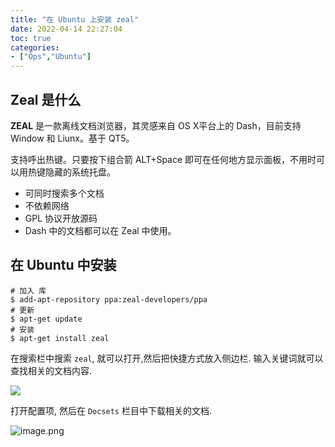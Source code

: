 ```yaml
---
title: "在 Ubuntu 上安装 zeal"
date: 2022-04-14 22:27:04
toc: true
categories:
- ["Ops","Ubuntu"]
---
```


## Zeal 是什么
**ZEAL** 是一款离线文档浏览器，其灵感来自 OS X平台上的 Dash，目前支持 Window 和 Liunx。基于 QT5。

支持呼出热键。只要按下组合箭 ALT+Space 即可在任何地方显示面板，不用时可以用热键隐藏的系统托盘。

- 可同时搜索多个文档
- 不依赖网络
- GPL 协议开放源码
- Dash 中的文档都可以在 Zeal 中使用。




## 在 Ubuntu 中安装
```
# 加入 库
$ add-apt-repository ppa:zeal-developers/ppa
# 更新
$ apt-get update
# 安装
$ apt-get install zeal
```
在搜索栏中搜索 `zeal`, 就可以打开,然后把快捷方式放入侧边栏. 输入关键词就可以查找相关的文档内容.

![](https://file.wulicode.com/yuque/202208/04/23/0207TYg5oSgR.png?x-oss-process=image/resize,h_499)

打开配置项, 然后在 `Docsets` 栏目中下载相关的文档.

![image.png](https://file.wulicode.com/yuque/202208/04/23/0208NCb3Inzb.png?x-oss-process=image/resize,h_587)

